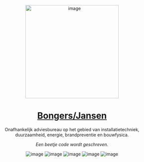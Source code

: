 <!--- Yep, it's html, in markdown. Welcome to Github Flavoured Markdown 👍 --->
<div align="center">
	<img src="https://github.com/Bongers-Jansen/.github-private/assets/126471735/8e777e8b-8814-4c7d-8ee7-89e72e407190" width="300" alt="image"/>
	<h1><a href="https://bongers-jansen.nl">Bongers/Jansen</a></h1>
    <p align="center">
        Onafhankelijk adviesbureau op het gebied van installatietechniek, duurzaamheid, energie, brandpreventie en bouwfysica.
    </p>
    <p align="center">
        <i>Een beetje code wordt geschreven.</i>
    </p>
    <div>
      <img src="https://img.shields.io/badge/-JavaScript-000?style=for-the-badge&logo=JavaScript" alt="image"/>
      <img src="https://img.shields.io/badge/-TypeScript-000?style=for-the-badge&logo=TypeScript" alt="image"/>
      <img src="https://img.shields.io/badge/-Python-000?style=for-the-badge&logo=Python" alt="image"/>
      <img src="https://img.shields.io/badge/-Flask-000?style=for-the-badge&logo=Flask" alt="image"/>
      <img src="https://img.shields.io/badge/-MySQL-000?style=for-the-badge&logo=MySQL" alt="image"/>
    </div>
</div>
